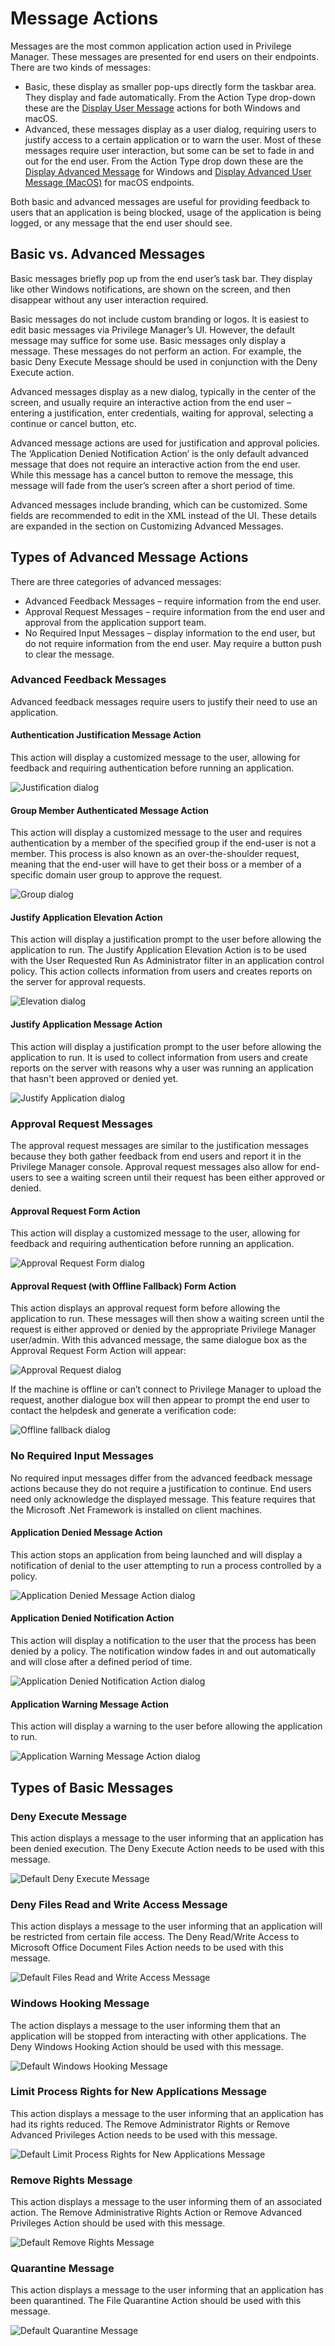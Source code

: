 [title]: # (Message Actions)
[tags]: # (customization)
[priority]: # (1)
# Message Actions

Messages are the most common application action used in Privilege Manager. These messages are presented for end users on their endpoints. There are two kinds of messages:

* Basic, these display as smaller pop-ups directly form the taskbar area. They display and fade automatically. From the Action Type drop-down these are the [Display User Message](display-user-msg.md) actions for both Windows and macOS.
* Advanced, these messages display as a user dialog, requiring users to justify access to a certain application or to warn the user. Most of these messages require user interaction, but some can be set to fade in and out for the end user. From the Action Type drop down these are the [Display Advanced Message](display-adv-msg.md) for Windows and [Display Advanced User Message (MacOS)](macOS-adv-msg.md) for macOS endpoints.

Both basic and advanced messages are useful for providing feedback to users that an application is being blocked, usage of the application is being logged, or any message that the end user should see.

## Basic vs. Advanced Messages

Basic messages briefly pop up from the end user’s task bar. They display like other Windows notifications, are shown on the screen, and then disappear without any user interaction required.

Basic messages do not include custom branding or logos. It is easiest to edit basic messages via Privilege Manager’s UI. However, the default message may suffice for some use.
Basic messages only display a message. These messages do not perform an action. For example, the basic Deny Execute Message should be used in conjunction with the Deny Execute action.

Advanced messages display as a new dialog, typically in the center of the screen, and usually require an interactive action from the end user – entering a justification, enter credentials, waiting for approval, selecting a continue or cancel button, etc.

Advanced message actions are used for justification and approval policies.
The ‘Application Denied Notification Action’ is the only default advanced message that does not require an interactive action from the end user. While this message has a cancel button to remove the message, this message will fade from the user’s screen after a short period of time.

Advanced messages include branding, which can be customized. Some fields are recommended to edit in the XML instead of the UI. These details are expanded in the section on Customizing Advanced Messages.

## Types of Advanced Message Actions

There are three categories of advanced messages:

* Advanced Feedback Messages – require information from the end user.
* Approval Request Messages – require information from the end user and approval from the application support team.
* No Required Input Messages – display information to the end user, but do not require information from the end user. May require a button push to clear the message.

### Advanced Feedback Messages

Advanced feedback messages require users to justify their need to use an application.

#### Authentication Justification Message Action

This action will display a customized message to the user, allowing for feedback and requiring authentication before running an application.

![Justification dialog](../images/justification.png "User Justification Message example")

#### Group Member Authenticated Message Action

This action will display a customized message to the user and requires authentication by a member of the specified group if the end-user is not a member.
This process is also known as an over-the-shoulder request, meaning that the end-user will have to get their boss or a member of a specific domain user group to approve the request.

![Group dialog](../images/group.png "Group Authentication Message example")

#### Justify Application Elevation Action

This action will display a justification prompt to the user before allowing the application to run.
The Justify Application Elevation Action is to be used with the User Requested Run As Administrator filter in an application control policy. This action collects information from users and creates reports on the server for approval requests.

![Elevation dialog](../images/elevation.png "User Justify Elevation Message example")

#### Justify Application Message Action

This action will display a justification prompt to the user before allowing the application to run. It is used to collect information from users and create reports on the server with reasons why a user was running an application that hasn't been approved or denied yet.

![Justify Application dialog](../images/elevation.png "User Justify Application Message example")

### Approval Request Messages

The approval request messages are similar to the justification messages because they both gather feedback from end users and report it in the Privilege Manager console. Approval request messages also allow for end-users to see a waiting screen until their request has been either approved or denied.

#### Approval Request Form Action

This action will display a customized message to the user, allowing for feedback and requiring authentication before running an application.

![Approval Request Form dialog](../images/approval-req-form.png "Approval Request Form Message example")

#### Approval Request (with Offline Fallback) Form Action

This action displays an approval request form before allowing the application to run. These messages will then show a waiting screen until the request is either approved or denied by the appropriate Privilege Manager user/admin. With this advanced message, the same dialogue box as the Approval Request Form Action will appear:

![Approval Request dialog](../images/offline.png "Approval Request example")

If the machine is offline or can’t connect to Privilege Manager to upload the request, another dialogue box will then appear to prompt the end user to contact the helpdesk and generate a verification code:

![Offline fallback dialog](../images/offline-2.png "Approval Request with Offline Fallback example")

### No Required Input Messages

No required input messages differ from the advanced feedback message actions because they do not require a justification to continue. End users need only acknowledge the displayed message. This feature requires that the Microsoft .Net Framework is installed on client machines.

#### Application Denied Message Action

This action stops an application from being launched and will display a notification of denial to the user attempting to run a process controlled by a policy.

![Application Denied Message Action dialog](../images/no-input-1.png "Application Denied Message Action example")

#### Application Denied Notification Action

This action will display a notification to the user that the process has been denied by a policy. The notification window fades in and out automatically and will close after a defined period of time.

![Application Denied Notification Action dialog](../images/no-input-2.png "Application Denied Notification Action example")

#### Application Warning Message Action

This action will display a warning to the user before allowing the application to run.

![Application Warning Message Action dialog](../images/no-input-3.png "Application Warning Message Action example")

## Types of Basic Messages

### Deny Execute Message

This action displays a message to the user informing that an application has been denied execution. The Deny Execute Action needs to be used with this message.

![Default Deny Execute Message](../images/deny-exe-msg.png "Default Deny Execute Message")

### Deny Files Read and Write Access Message

This action displays a message to the user informing that an application will be restricted from certain file access. The Deny Read/Write Access to Microsoft Office Document Files Action needs to be used with this message.

![Default Files Read and Write Access Message](../images/deny-rw-msg.png "Default Files Read and Write Access Message")

### Windows Hooking Message

The action displays a message to the user informing them that an application will be stopped from interacting with other applications. The Deny Windows Hooking Action should be used with this message.

![Default Windows Hooking Message](../images/win-hook.png "Default Windows Hooking Message")

### Limit Process Rights for New Applications Message

This action displays a message to the user informing that an application has had its rights reduced. The Remove Administrator Rights or Remove Advanced Privileges Action needs to be used with this message.

![Default Limit Process Rights for New Applications Message](../images/rights-reduced.png "Default Limit Process Rights for New Applications Message")

### Remove Rights Message

This action displays a message to the user informing them of an associated action. The Remove Administrative Rights Action or Remove Advanced Privileges Action should be used with this message.

![Default Remove Rights Message](../images/rights-removed.png "Default Remove Rights Message")
<!--
### SWV Global Layer User Message

This action displays a message to the user informing that an application has been placed in SWV global layer.

![Default SWV Global Layer User Message](msgs/images/layer.png "Default SWV Global Layer User Message")

### SWV Isolation Layer User Message

This action displays a message to the user informing them that an application has been placed in SWV isolation layer.

![Default SWV Isolation Layer User Message](msgs/images/isolation.png "Default SWV Isolation Layer User Message")-->

### Quarantine Message

This action displays a message to the user informing that an application has been quarantined. The File Quarantine Action should be used with this message.

![Default Quarantine Message](../images/quarantine.png "Default Quarantine Message")
